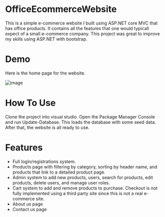 # OfficeEcommerceWebsite

This is a simple e-commerce website I built using ASP.NET core MVC that has office products. 
It contains all the features that one would typicall expect of a small e-commerce company.
This project was great to improve my skills using ASP.NET with bootstrap.

# Demo

Here is the home page for the website.

![image](https://user-images.githubusercontent.com/56607702/118334024-ca9ba400-b4da-11eb-9935-f817a4dc0f1a.png)

# How To Use

Clone the project into visual studio. Open the Package Manager Console and run Update-Database. This loads the database with some seed data.
After that, the website is all ready to use.

# Features

* Full login/registrations system.
* Products page with filtering by category, sorting by header name, and products that link to a detailed product page.
* Admin system to add new products, users, search for products, edit products, delete users, and manage user roles.
* Cart system to add and remove products to purchase. Checkout is not fully implemented using a third party site since this is not a real e-commerce site.
* About us page
* Contact us page
